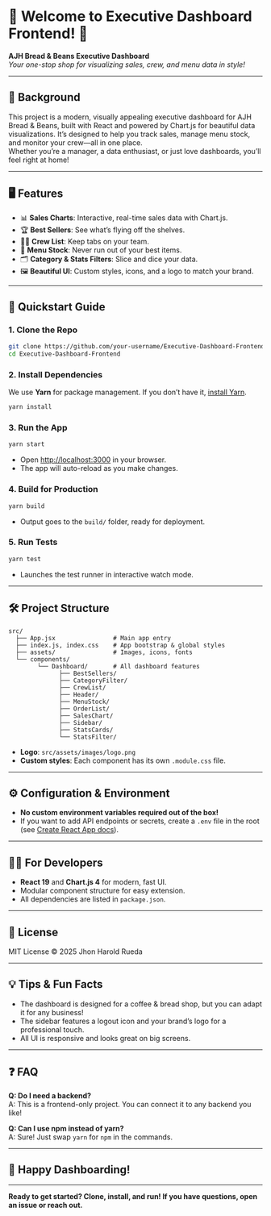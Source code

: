 # 🎉 Welcome to Executive Dashboard Frontend! 🚀

**AJH Bread & Beans Executive Dashboard**  
*Your one-stop shop for visualizing sales, crew, and menu data in style!*

---

## 📖 Background

This project is a modern, visually appealing executive dashboard for AJH Bread & Beans, built with React and powered by Chart.js for beautiful data visualizations. It’s designed to help you track sales, manage menu stock, and monitor your crew—all in one place.  
Whether you’re a manager, a data enthusiast, or just love dashboards, you’ll feel right at home!

---

## 🖥️ Features

- 📊 **Sales Charts**: Interactive, real-time sales data with Chart.js.
- 🏆 **Best Sellers**: See what’s flying off the shelves.
- 👨‍🍳 **Crew List**: Keep tabs on your team.
- 🍔 **Menu Stock**: Never run out of your best items.
- 🗂️ **Category & Stats Filters**: Slice and dice your data.
- 🖼️ **Beautiful UI**: Custom styles, icons, and a logo to match your brand.

---

## 🚦 Quickstart Guide

### 1. **Clone the Repo**

```bash
git clone https://github.com/your-username/Executive-Dashboard-Frontend.git
cd Executive-Dashboard-Frontend
```

### 2. **Install Dependencies**

We use **Yarn** for package management. If you don’t have it, [install Yarn](https://classic.yarnpkg.com/en/docs/install/).

```bash
yarn install
```

### 3. **Run the App**

```bash
yarn start
```
- Open [http://localhost:3000](http://localhost:3000) in your browser.
- The app will auto-reload as you make changes.

### 4. **Build for Production**

```bash
yarn build
```
- Output goes to the `build/` folder, ready for deployment.

### 5. **Run Tests**

```bash
yarn test
```
- Launches the test runner in interactive watch mode.

---

## 🛠️ Project Structure

```
src/
  ├── App.jsx                # Main app entry
  ├── index.js, index.css    # App bootstrap & global styles
  ├── assets/                # Images, icons, fonts
  └── components/
        └── Dashboard/       # All dashboard features
              ├── BestSellers/
              ├── CategoryFilter/
              ├── CrewList/
              ├── Header/
              ├── MenuStock/
              ├── OrderList/
              ├── SalesChart/
              ├── Sidebar/
              ├── StatsCards/
              └── StatsFilter/
```

- **Logo**: `src/assets/images/logo.png`
- **Custom styles**: Each component has its own `.module.css` file.

---

## ⚙️ Configuration & Environment

- **No custom environment variables required out of the box!**
- If you want to add API endpoints or secrets, create a `.env` file in the root (see [Create React App docs](https://facebook.github.io/create-react-app/docs/adding-custom-environment-variables)).

---

## 🧑‍💻 For Developers

- **React 19** and **Chart.js 4** for modern, fast UI.
- Modular component structure for easy extension.
- All dependencies are listed in `package.json`.

---

## 📝 License

MIT License © 2025 Jhon Harold Rueda

---

## 💡 Tips & Fun Facts

- The dashboard is designed for a coffee & bread shop, but you can adapt it for any business!
- The sidebar features a logout icon and your brand’s logo for a professional touch.
- All UI is responsive and looks great on big screens.

---

## ❓ FAQ

**Q: Do I need a backend?**  
A: This is a frontend-only project. You can connect it to any backend you like!

**Q: Can I use npm instead of yarn?**  
A: Sure! Just swap `yarn` for `npm` in the commands.

---

## 🥳 Happy Dashboarding!

---

**Ready to get started? Clone, install, and run! If you have questions, open an issue or reach out.**
